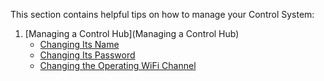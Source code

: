 This section contains helpful tips on how to manage your Control System:

1. [Managing a Control Hub](Managing a Control Hub)
    * [Changing Its Name](The-FTC-Control-System)
    * [Changing Its Password](Required-Materials)
    * [Changing the Operating WiFi Channel]()
